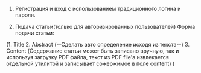 1. Регистрация и вход с использованием традиционного логина и пароля.

2. Подача статьи(только для авторизированных пользователей)
   Форма подачи статьи: 

(1. Title
2. Abstract (--Сделать авто определение исходя из текста--)
3. Content (Содержание статьи может быть записано вручную,
   так и используя загрузку PDF файла, текст из PDF file'a
   извлекается отдельной утилитой и записывает сожержимое
   в поле content)
   )
